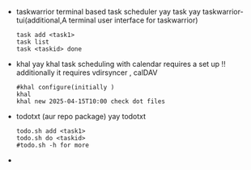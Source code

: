 - taskwarrior
  terminal based task scheduler
  yay task
  yay taskwarrior-tui(additional,A terminal user interface for taskwarrior)
  ```
  task add <task1>
  task list
  task <taskid> done
  ```
- khal
  yay khal
  task scheduling with calendar
  requires a set up !!
  additionally it  requires vdirsyncer , calDAV
  ```
  #khal configure(initially )
  khal
  khal new 2025-04-15T10:00 check dot files  
  ```
- todotxt (aur repo package)
  yay todotxt
  ```
  todo.sh add <task1>
  todo.sh do <taskid>
  #todo.sh -h for more
  ```
-